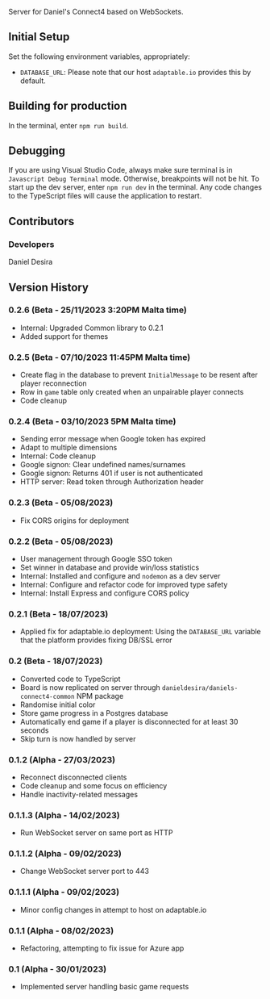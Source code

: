 Server for Daniel's Connect4 based on WebSockets.

## Initial Setup
Set the following environment variables, appropriately:
* `DATABASE_URL`: Please note that our host `adaptable.io` provides this by default. 

## Building for production
In the terminal, enter `npm run build`.

## Debugging
If you are using Visual Studio Code, always make sure terminal is in `Javascript Debug Terminal` mode. Otherwise, breakpoints 
will not be hit. To start up the dev server, enter `npm run dev` in the terminal. Any code changes to the TypeScript files 
will cause the application to restart.

## Contributors
### Developers
Daniel Desira

## Version History
### 0.2.6 (Beta - 25/11/2023 3:20PM Malta time)
* Internal: Upgraded Common library to 0.2.1
* Added support for themes

### 0.2.5 (Beta - 07/10/2023 11:45PM Malta time)
* Create flag in the database to prevent `InitialMessage` to be resent after player reconnection
* Row in `game` table only created when an unpairable player connects
* Code cleanup

### 0.2.4 (Beta - 03/10/2023 5PM Malta time)
* Sending error message when Google token has expired
* Adapt to multiple dimensions
* Internal: Code cleanup
* Google signon: Clear undefined names/surnames
* Google signon: Returns 401 if user is not authenticated
* HTTP server: Read token through Authorization header

### 0.2.3 (Beta - 05/08/2023)
* Fix CORS origins for deployment

### 0.2.2 (Beta - 05/08/2023)
* User management through Google SSO token
* Set winner in database and provide win/loss statistics
* Internal: Installed and configure and `nodemon` as a dev server
* Internal: Configure and refactor code for improved type safety
* Internal: Install Express and configure CORS policy

### 0.2.1 (Beta - 18/07/2023)
* Applied fix for adaptable.io deployment: Using the `DATABASE_URL` variable that the platform provides fixing DB/SSL error

### 0.2 (Beta - 18/07/2023)
* Converted code to TypeScript
* Board is now replicated on server through `danieldesira/daniels-connect4-common` NPM package
* Randomise initial color
* Store game progress in a Postgres database
* Automatically end game if a player is disconnected for at least 30 seconds
* Skip turn is now handled by server

### 0.1.2 (Alpha - 27/03/2023)
* Reconnect disconnected clients
* Code cleanup and some focus on efficiency
* Handle inactivity-related messages

### 0.1.1.3 (Alpha - 14/02/2023)
* Run WebSocket server on same port as HTTP

### 0.1.1.2 (Alpha - 09/02/2023)
* Change WebSocket server port to 443

### 0.1.1.1 (Alpha - 09/02/2023)
* Minor config changes in attempt to host on adaptable.io

### 0.1.1 (Alpha - 08/02/2023)
* Refactoring, attempting to fix issue for Azure app

### 0.1 (Alpha - 30/01/2023)
* Implemented server handling basic game requests